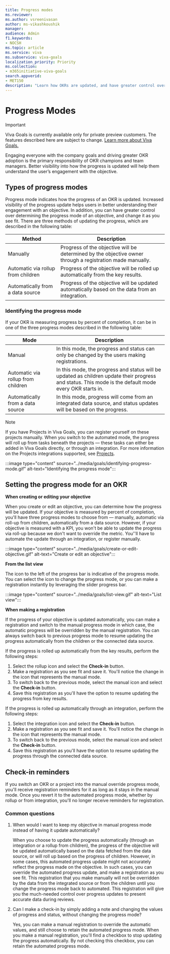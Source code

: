 ```yaml
---
title: Progress modes
ms.reviewer: 
ms.author: vsreenivasan
author: ms-vikashkoushik
manager:     
audience: Admin
f1.keywords:
- NOCSH
ms.topic: article
ms.service: viva
ms.subservice: viva-goals
localization_priority: Priority
ms.collection:  
- m365initiative-viva-goals  
search.appverid:
- MET150
description: "Learn how OKRs are updated, and have greater control over updating the progress"
---
```


# Progress Modes

> [!IMPORTANT]
> Viva Goals is currently available only for private preview customers. The features described here are subject to change. [Learn more about Viva Goals.](https://go.microsoft.com/fwlink/?linkid=2189933)

Engaging everyone with the company goals and driving greater OKR adoption is the primary responsibility of OKR champions and team managers. Better visibility into how the progress is updated will help them understand the user’s engagement with the objective.

## Types of progress modes

Progress mode indicates how the progress of an OKR is updated. Increased visibility of the progress update helps users in better understanding their engagement with an objective. In addition, you can have greater control over determining the progress mode of an objective, and change it as you see fit. There are three methods of updating the progress, which are described in the following table:

|Method  |Description  |
|---------|---------|
|Manually     |  Progress of the objective will be determined by the objective owner through a registration made manually.        |
|Automatic via rollup from children     |     Progress of the objective will be rolled up automatically from the key results.     |
|Automatically from a data source     |     Progress of the objective will be updated automatically based on the data from an integration.     |

### Identifying the progress mode

If your OKR is measuring progress by percent of completion, it can be in one of the three progress modes described in the following table:

|Mode  |Description  |
|---------|---------|
|Manual     |  In this mode, the progress and status can only be changed by the users making registrations.        |
|Automatic via rollup from children     |     In this mode, the progress and status will be updated as children update their progress and status. This mode is the default mode every OKR starts in.     |
|Automatically from a data source     |     In this mode, progress will come from an integrated data source, and status updates will be based on the progress.     |

> [!NOTE]
> If you have Projects in Viva Goals, you can register yourself on these projects manually. When you switch to the automated mode, the progress will roll up from tasks beneath the projects — these tasks can either be added in Viva Goals directly, or through an integration. For more information on the Projects integrations supported, see [Projects](https://help.ally.io/en/articles/4224975-what-are-projects).

:::image type="content" source="../media/goals/identifying-progress-mode.gif" alt-text="Identifying the progress mode":::

## Setting the progress mode for an OKR

**When creating or editing your objective**

When you create or edit an objective, you can determine how the progress will be updated. If your objective is measured by percent of completion, you'll have three progress modes to choose from — manually, automatic via roll-up from children, automatically from a data source. However, if your objective is measured with a KPI, you won't be able to update the progress via roll-up because we don't want to override the metric. You''ll have to automate the update through an integration, or register manually.

:::image type="content" source="../media/goals/create-or-edit-objective.gif" alt-text="Create or edit an objective":::

**From the list view**

The icon to the left of the progress bar is indicative of the progress mode. You can select the icon to change the progress mode, or you can make a registration instantly by leveraging the slider progress bar.

:::image type="content" source="../media/goals/list-view.gif" alt-text="List view":::

**When making a registration**

If the progress of your objective is updated automatically, you can make a registration and switch to the manual progress mode in which case, the automatic progress will be overridden by the manual registration. You can always switch back to previous progress mode to resume updating the progress automatically from the children or the connected data source.

If the progress is rolled up automatically from the key results, perform the following steps:

1. Select the rollup icon and select the **Check-in** button.
1. Make a registration as you see fit and save it. You'll notice the change in the icon that represents the manual mode.
1. To switch back to the previous mode, select the manual icon and select the **Check-in** button.
1. Save this registration as you'll have the option to resume updating the progress from key results.

If the progress is rolled up automatically through an integration, perform the following steps:

1. Select the integration icon and select the **Check-in** button.
1. Make a registration as you see fit and save it. You'll notice the change in the icon that represents the manual mode.
1. To switch back to the previous mode, select the manual icon and select the **Check-in** button.
1. Save this registration as you'll have the option to resume updating the progress through the connected data source.

## Check-in reminders

If you switch an OKR or a project into the manual override progress mode, you'll receive registration reminders for it as long as it stays in the manual mode. Once you revert it to the automated progress mode, whether by rollup or from integration, you'll no longer receive reminders for registration.

### Common questions

1. When would I want to keep my objective in manual progress mode instead of having it update automatically?

   When you choose to update the progress automatically (through an integration or a rollup from children), the progress of the objective will be updated automatically based on the data fetched from the data source, or will roll up based on the progress of children. However, in some cases, this automated progress update might not accurately reflect the progress made on the objective. In such cases, you can override the automated progress update, and make a registration as you see fit. This registration that you make manually will not be overridden by the data from the integrated source or from the children until you change the progress mode back to automated. This registration will give you the much-needed control over progress updates to present accurate data during reviews.

2. Can I make a check-in by simply adding a note and changing the values of progress and status, without changing the progress mode?

   Yes, you can make a manual registration to override the automatic values, and still choose to retain the automated progress mode. When you make a manual registration, you'll find a checkbox to stop updating the progress automatically. By not checking this checkbox, you can retain the automated progress mode.